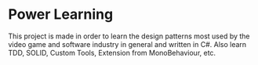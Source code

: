 # Power Learning  
This project is made in order to learn the design patterns most used by the video game and software industry in general and written in C#. Also learn TDD, SOLID, Custom Tools, Extension from MonoBehaviour, etc.
